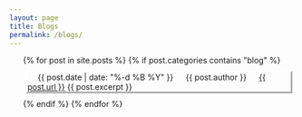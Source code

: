 ```yaml
---
layout: page
title: Blogs
permalink: /blogs/
---
```


<ul>
  {% for post in site.posts %}
    {% if post.categories contains "blog" %}
    <div style="margin: 10px 5px; border:white outset">
      <li style="list-style-type: none;">
        <img src = "/assets/svg/calendar-days-solid.svg" style="height: 1em;"/> {{ post.date | date: "%-d %B %Y" }}     <img src = "/assets/svg/robot-solid.svg" style="height: 1em;"/> {{ post.author }}     <img src = "/assets/svg/link-solid.svg" style="height: 1em;"/> <a href="{{ post.url }}">{{ post.url }}</a>
        {{ post.excerpt }}
      </li>
      </div>
    {% endif %}
  {% endfor %}
</ul>


